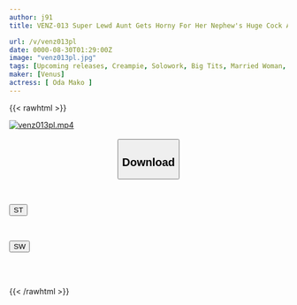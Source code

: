 ```yaml
---
author: j91
title: VENZ-013 Super Lewd Aunt Gets Horny For Her Nephew's Huge Cock And Gives Him A Cowgirl Ride, Showing Off Her Best Ahegao Face With A Blowjob, Masturbating To Multiple Orgasms With Adult Toys, And Forgetting Time As They Have A Passionate Creampie Affair, Mako Oda

url: /v/venz013pl
date: 0000-08-30T01:29:00Z
image: "venz013pl.jpg"
tags: [Upcoming releases, Creampie, Solowork, Big Tits, Married Woman, Cowgirl, Mature Woman	]
maker: [Venus]
actress: [ Oda Mako ]
---
```



{{< rawhtml >}}

<div class="video" data-videoid="pending_link.html">
    <a href="javascript:;">
        <img src="/v/venz013pl/venz013pl.jpg" width="WIDTH" height="HEIGHT" alt="venz013pl.mp4" loading="lazy">
    </a>
</div>

<script type="text/javascript" src="https://j91.asia/asset/on-demand-pend.js"></script>

<br>
  <link rel="stylesheet" href="https://j91.asia/asset/bs5.css">
  
  <center>
  <button class="btn btn-primary" type="button" data-bs-toggle="collapse" data-bs-target=".multi-collapse" aria-expanded="false" aria-controls="multiCollapseExample1 multiCollapseExample2"><h2>Download</h2></button></center>
</p>
<div class="row">
  <div class="col">
    <div class="collapse multi-collapse" id="multiCollapseExample1">
      <div class="card card-body">
	      	      <br>
<div class="buttons">  
<p><a href="https://j91.asia/pending_link.html" target="_blank"><button class="btn-hover color-3"><i class="fa fa-download"></i> ST</button></a></p></div>
    </div>
  </div>
</div>
  <div class="col">
    <div class="collapse multi-collapse" id="multiCollapseExample2">
      <div class="card card-body">
	      <br>
<div class="buttons">
<p><a href="https://j91.asia/pending_link.html" target="_blank"><button class="btn-hover color-2"><i class="fa fa-download"></i> SW</button></a></p></div>
<br><br>
      </div>
    </div>
  </div>
</div>

{{< /rawhtml >}}